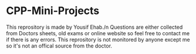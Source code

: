 # CPP-Mini-Projects

This reprository is made by Yousif Ehab./n
Questions are either collected from Doctors sheets, old exams or online website so feel free to contact me if there is any errors.
This reprository is not monitored by anyone except me so it's not an offical source from the doctor.
